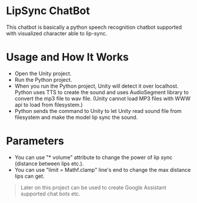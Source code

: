 # LipSync ChatBot

This chatbot is basically a python speech recognition chatbot supported with visualized character able to lip-sync.

# Usage and How It Works

  - Open the Unity project.
  - Run the Python project.
  - When you run the Python project, Unity will detect it over localhost. Python uses TTS to create the sound and uses AudioSegment library to convert the mp3 file to wav file. (Unity cannot load MP3 files with WWW api to load from filesystem.)
  - Python sends the command to Unity to let Unity read sound file from filesystem and make the model lip sync the sound.

# Parameters

  - You can use "* volume" attribute to change the power of lip sync (distance between lips etc.).
  - You can use "limit = Mathf.clamp" line's end to change the max distance lips can get.

> Later on this project can be used to create Google Assistant supported chat bots etc.